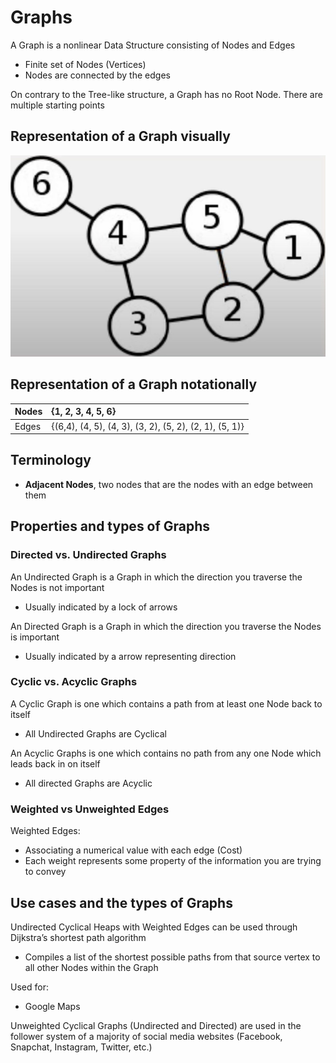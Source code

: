 # Graphs

A Graph is a nonlinear Data Structure consisting of Nodes and Edges

- Finite set of Nodes (Vertices)
- Nodes are connected by the edges

On contrary to the Tree-like structure, a Graph has no Root Node. There are multiple starting points

## Representation of a Graph visually

![graph](../img/graph.jpg "graph")

## Representation of a Graph notationally

| Nodes | {1, 2, 3, 4, 5, 6} |
| :-- | :--
| Edges | {(6,4), (4, 5), (4, 3), (3, 2), (5, 2), (2, 1), (5, 1)} |

## Terminology

- **Adjacent Nodes**, two nodes that are the nodes with an edge between them

## Properties and types of Graphs

### Directed vs. Undirected Graphs

An Undirected Graph is a Graph in which the direction you traverse the Nodes is not important

- Usually indicated by a lock of arrows

An Directed Graph is a Graph in which the direction you traverse the Nodes is important

- Usually indicated by a arrow representing direction

### Cyclic vs. Acyclic Graphs

A Cyclic Graph is one which contains a path from at least one Node back to itself

- All Undirected Graphs are Cyclical

An Acyclic Graphs is one which contains no path from any one Node which leads back in on itself

- All directed Graphs are Acyclic

### Weighted vs Unweighted Edges

Weighted Edges:

- Associating a numerical value with each edge (Cost)
- Each weight represents some property of the information you are trying to convey

## Use cases and the types of Graphs

Undirected Cyclical Heaps with Weighted Edges can be used through Dijkstra’s shortest path algorithm

- Compiles a list of the shortest possible paths from that source vertex to all other Nodes within the Graph

Used for:

- Google Maps

Unweighted Cyclical Graphs (Undirected and Directed) are used in the follower system of a majority of social media websites (Facebook, Snapchat, Instagram, Twitter, etc.)
